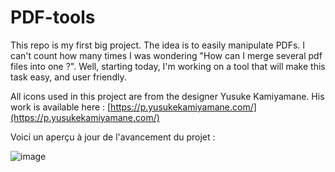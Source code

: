 # PDF-tools
This repo is my first big project. The idea is to easily manipulate PDFs. I can't count how many times I was wondering "How can I merge several pdf files into one ?". Well, starting today, I'm working on a tool that will make this task easy, and user friendly.

All icons used in this project are from the designer Yusuke Kamiyamane. His work is available here : [https://p.yusukekamiyamane.com/](https://p.yusukekamiyamane.com/)

Voici un aperçu à jour de l'avancement du projet : 

![image](https://github.com/user-attachments/assets/a28b5e6e-452b-4bc0-afa8-05552a5a911b)
